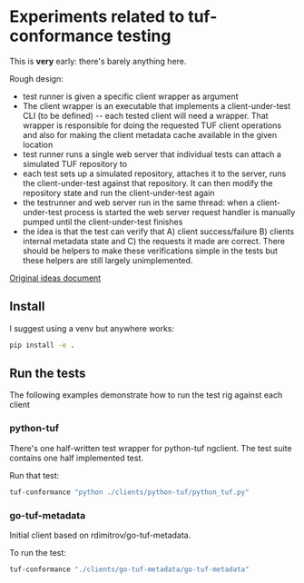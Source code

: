 # Experiments related to tuf-conformance testing

This is **very** early: there's barely anything here.

Rough design:

* test runner is given a specific client wrapper as argument
* The client wrapper is an executable that implements a client-under-test CLI (to be defined)
  -- each tested client will need a wrapper. That wrapper is responsible for doing the requested TUF client
  operations and also for making the client metadata cache available in the given location
* test runner runs a single web server that individual tests can attach a simulated TUF repository to
* each test sets up a simulated repository, attaches it to the server, runs the client-under-test
  against that repository. It can then modify the repository state and run the client-under-test again
* the testrunner and web server run in the same thread: when a client-under-test process is started
  the web server request handler is manually pumped until the client-under-test finishes
* the idea is that the test can verify that A) client success/failure B) clients internal  metadata state
  and C) the requests it made are correct. There should be helpers to make these verifications simple in
  the tests but these helpers are still largely unimplemented.

[Original ideas document](https://docs.google.com/document/d/11bKcRoC0G8b_YnLfK0tj1RfJjrMfXGhO8Li2LA1FUUk/edit?usp=sharing)

## Install

I suggest using a venv but anywhere works:

```bash
pip install -e .
```

## Run the tests

The following examples demonstrate how to run the test rig against each client

### python-tuf

There's one half-written test wrapper for python-tuf ngclient.
The test suite contains one half implemented test.

Run that test:

```bash
tuf-conformance "python ./clients/python-tuf/python_tuf.py"
```

### go-tuf-metadata

Initial client based on rdimitrov/go-tuf-metadata.

To run the test:

```bash
tuf-conformance "./clients/go-tuf-metadata/go-tuf-metadata"
```
